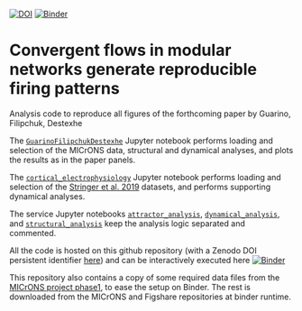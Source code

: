[![DOI](https://zenodo.org/badge/DOI/10.5281/zenodo.8112490.svg)](https://doi.org/10.5281/zenodo.8112490)
[![Binder](https://mybinder.org/badge_logo.svg)](https://mybinder.org/v2/gh/dguarino/Guarino-Filipchuk-Destexhe/HEAD)

# Convergent flows in modular networks generate reproducible firing patterns

Analysis code to reproduce all figures of the forthcoming paper by Guarino, Filipchuk, Destexhe      

The [`GuarinoFilipchukDestexhe`](https://github.com/dguarino/Guarino-Filipchuk-Destexhe/blob/main/GuarinoFilipchukDestexhe.ipynb)  Jupyter notebook performs loading and selection of the MICrONS data, structural and dynamical analyses, and plots the results as in the paper panels.    

The [`cortical_electrophysiology`](https://github.com/dguarino/Guarino-Filipchuk-Destexhe/blob/main/cortical_electrophysiology.ipynb) Jupyter notebook performs loading and selection of the [Stringer et al. 2019](https://www.science.org/doi/10.1126/science.aav7893) datasets, and performs supporting dynamical analyses.

The service Jupyter notebooks [`attractor_analysis`](https://github.com/dguarino/Guarino-Filipchuk-Destexhe/blob/main/attractor_analysis.ipynb), [`dynamical_analysis`](https://github.com/dguarino/Guarino-Filipchuk-Destexhe/blob/main/dynamical_analysis.ipynb), and [`structural_analysis`](https://github.com/dguarino/Guarino-Filipchuk-Destexhe/blob/main/structural_analysis.ipynb) keep the analysis logic separated and commented.

All the code is hosted on this github repository (with a Zenodo DOI persistent identifier [here](https://zenodo.org/badge/latestdoi/498655295)) and can be interactively executed here [![Binder](https://mybinder.org/badge_logo.svg)](https://mybinder.org/v2/gh/dguarino/Guarino-Filipchuk-Destexhe/HEAD)

This repository also contains a copy of some required data files from the [MICrONS project phase1](https://www.microns-explorer.org/phase1), to ease the setup on Binder. The rest is downloaded from the MICrONS and Figshare repositories at binder runtime.
